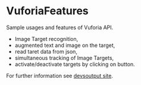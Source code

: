 # VuforiaFeatures

Sample usages and features of Vuforia API.

- Image Target recognition,
- augmented text and image on the target,
- read taret data from json,
- simultaneous tracking of Image Targets,
- activate/deactivate targets by clicking on button.

For further information see [devsoutput site](https://devsoutput.com/augmented-reality-vuforia-unity/).
